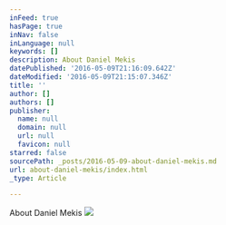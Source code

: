 ```yaml
---
inFeed: true
hasPage: true
inNav: false
inLanguage: null
keywords: []
description: About Daniel Mekis
datePublished: '2016-05-09T21:16:09.642Z'
dateModified: '2016-05-09T21:15:07.346Z'
title: ''
author: []
authors: []
publisher:
  name: null
  domain: null
  url: null
  favicon: null
starred: false
sourcePath: _posts/2016-05-09-about-daniel-mekis.md
url: about-daniel-mekis/index.html
_type: Article

---
```

About Daniel Mekis
![](https://the-grid-user-content.s3-us-west-2.amazonaws.com/b12e51cf-e550-4c31-8e16-f58f9f986d92.jpg)